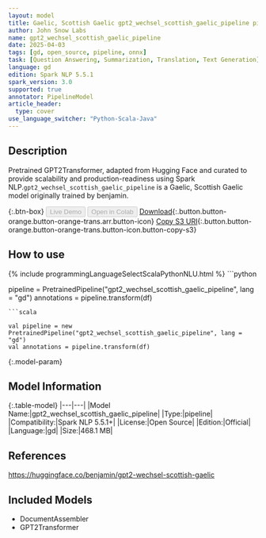 ```yaml
---
layout: model
title: Gaelic, Scottish Gaelic gpt2_wechsel_scottish_gaelic_pipeline pipeline GPT2Transformer from benjamin
author: John Snow Labs
name: gpt2_wechsel_scottish_gaelic_pipeline
date: 2025-04-03
tags: [gd, open_source, pipeline, onnx]
task: [Question Answering, Summarization, Translation, Text Generation]
language: gd
edition: Spark NLP 5.5.1
spark_version: 3.0
supported: true
annotator: PipelineModel
article_header:
  type: cover
use_language_switcher: "Python-Scala-Java"
---
```


## Description

Pretrained GPT2Transformer, adapted from Hugging Face and curated to provide scalability and production-readiness using Spark NLP.`gpt2_wechsel_scottish_gaelic_pipeline` is a Gaelic, Scottish Gaelic model originally trained by benjamin.

{:.btn-box}
<button class="button button-orange" disabled>Live Demo</button>
<button class="button button-orange" disabled>Open in Colab</button>
[Download](https://s3.amazonaws.com/auxdata.johnsnowlabs.com/public/models/gpt2_wechsel_scottish_gaelic_pipeline_gd_5.5.1_3.0_1743664203331.zip){:.button.button-orange.button-orange-trans.arr.button-icon}
[Copy S3 URI](s3://auxdata.johnsnowlabs.com/public/models/gpt2_wechsel_scottish_gaelic_pipeline_gd_5.5.1_3.0_1743664203331.zip){:.button.button-orange.button-orange-trans.button-icon.button-copy-s3}

## How to use



<div class="tabs-box" markdown="1">
{% include programmingLanguageSelectScalaPythonNLU.html %}
```python

pipeline = PretrainedPipeline("gpt2_wechsel_scottish_gaelic_pipeline", lang = "gd")
annotations =  pipeline.transform(df)   

```
```scala

val pipeline = new PretrainedPipeline("gpt2_wechsel_scottish_gaelic_pipeline", lang = "gd")
val annotations = pipeline.transform(df)

```
</div>

{:.model-param}
## Model Information

{:.table-model}
|---|---|
|Model Name:|gpt2_wechsel_scottish_gaelic_pipeline|
|Type:|pipeline|
|Compatibility:|Spark NLP 5.5.1+|
|License:|Open Source|
|Edition:|Official|
|Language:|gd|
|Size:|468.1 MB|

## References

https://huggingface.co/benjamin/gpt2-wechsel-scottish-gaelic

## Included Models

- DocumentAssembler
- GPT2Transformer